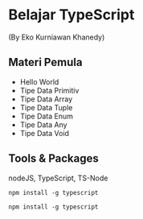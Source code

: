# Belajar TypeScript 
(By Eko Kurniawan Khanedy)

## Materi Pemula

- Hello World
- Tipe Data Primitiv
- Tipe Data Array
- Tipe Data Tuple
- Tipe Data Enum
- Tipe Data Any
- Tipe Data Void

## Tools & Packages

nodeJS, TypeScript, TS-Node

`npm install -g typescript`

`npm install -g typescript`

